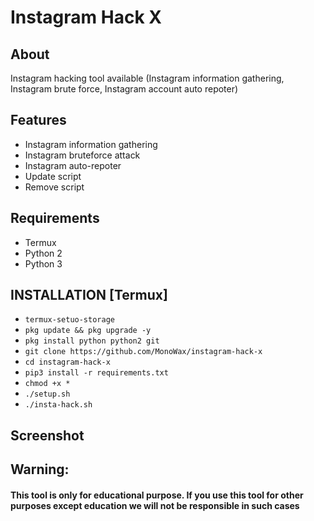 # Instagram Hack X

## About
Instagram hacking tool available (Instagram information gathering, Instagram brute force, Instagram account auto repoter)

## Features

- Instagram information gathering
- Instagram bruteforce attack
- Instagram auto-repoter
- Update script
- Remove script

## Requirements
- Termux
- Python 2
- Python 3

## INSTALLATION [Termux]
* `termux-setuo-storage`
* `pkg update && pkg upgrade -y`
* `pkg install python python2 git`
* `git clone https://github.com/MonoWax/instagram-hack-x`
* `cd instagram-hack-x`
* `pip3 install -r requirements.txt`
* `chmod +x *`
* `./setup.sh`
* `./insta-hack.sh`

## Screenshot


## Warning:
#### This tool is only for educational purpose. If you use this tool for other purposes except education we will not be responsible in such cases
